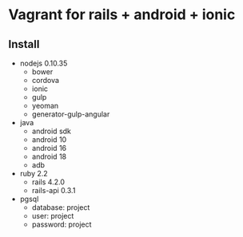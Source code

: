 Vagrant for rails + android + ionic
==========

## Install

* nodejs 0.10.35
  * bower
  * cordova
  * ionic
  * gulp
  * yeoman
  * generator-gulp-angular
* java
  * android sdk
  * android 10
  * android 16
  * android 18
  * adb
* ruby 2.2
  * rails 4.2.0
  * rails-api 0.3.1
* pgsql 
  * database: project
  * user: project
  * password: project
  
